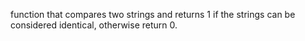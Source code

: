 function that compares two strings and returns 1 if the strings can be considered identical, otherwise return 0.
